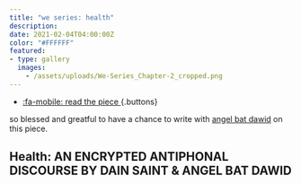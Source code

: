 ```yaml
---
title: "we series: health"
description: 
date: 2021-02-04T04:00:00Z
color: "#FFFFFF"
featured: 
- type: gallery
  images:
    - /assets/uploads/We-Series_Chapter-2_cropped.png
---
```


* [:fa-mobile: read the piece ](https://sixtyinchesfromcenter.org/we-series-health/)
{.buttons}

so blessed and greatful to have a chance to write with [angel bat dawid]() on this piece.

## Health: AN ENCRYPTED ANTIPHONAL DISCOURSE BY DAIN SAINT & ANGEL BAT DAWID

<!-- tk -->